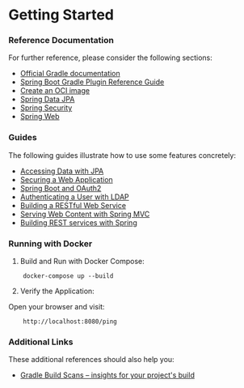 # Getting Started

### Reference Documentation

For further reference, please consider the following sections:

- [Official Gradle documentation](https://docs.gradle.org)
- [Spring Boot Gradle Plugin Reference Guide](https://docs.spring.io/spring-boot/3.3.4/gradle-plugin)
- [Create an OCI image](https://docs.spring.io/spring-boot/3.3.4/gradle-plugin/packaging-oci-image.html)
- [Spring Data JPA](https://docs.spring.io/spring-boot/docs/3.3.4/reference/htmlsingle/index.html#data.sql.jpa-and-spring-data)
- [Spring Security](https://docs.spring.io/spring-boot/docs/3.3.4/reference/htmlsingle/index.html#web.security)
- [Spring Web](https://docs.spring.io/spring-boot/docs/3.3.4/reference/htmlsingle/index.html#web)

### Guides

The following guides illustrate how to use some features concretely:

- [Accessing Data with JPA](https://spring.io/guides/gs/accessing-data-jpa/)
- [Securing a Web Application](https://spring.io/guides/gs/securing-web/)
- [Spring Boot and OAuth2](https://spring.io/guides/tutorials/spring-boot-oauth2/)
- [Authenticating a User with LDAP](https://spring.io/guides/gs/authenticating-ldap/)
- [Building a RESTful Web Service](https://spring.io/guides/gs/rest-service/)
- [Serving Web Content with Spring MVC](https://spring.io/guides/gs/serving-web-content/)
- [Building REST services with Spring](https://spring.io/guides/tutorials/rest/)

### Running with Docker

1. Build and Run with Docker Compose:

```
    docker-compose up --build
```

2. Verify the Application:

Open your browser and visit:

```
    http://localhost:8080/ping
```

### Additional Links

These additional references should also help you:

- [Gradle Build Scans – insights for your project's build](https://scans.gradle.com#gradle)
